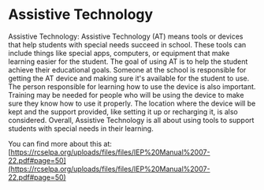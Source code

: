 # Assistive Technology
Assistive Technology: Assistive Technology (AT) means tools or devices that help students with special needs succeed in school. These tools can include things like special apps, computers, or equipment that make learning easier for the student. The goal of using AT is to help the student achieve their educational goals. Someone at the school is responsible for getting the AT device and making sure it's available for the student to use. The person responsible for learning how to use the device is also important. Training may be needed for people who will be using the device to make sure they know how to use it properly. The location where the device will be kept and the support provided, like setting it up or recharging it, is also considered. Overall, Assistive Technology is all about using tools to support students with special needs in their learning.

You can find more about this at: [https://rcselpa.org/uploads/files/files/IEP%20Manual%2007-22.pdf#page=50](https://rcselpa.org/uploads/files/files/IEP%20Manual%2007-22.pdf#page=50)
